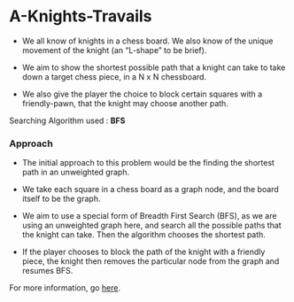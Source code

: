 # A-Knights-Travails

- We all know of knights in a chess board. We also know of the 
unique movement of the knight (an “L-shape” to be brief). 

- We aim to show the shortest possible path that a knight can take to 
take down a target chess piece, in a N x N chessboard. 

- We also give the player the choice to block certain squares with a 
friendly-pawn, that the knight may choose another path.

Searching Algorithm used : **BFS**

### Approach 
- The initial approach to this problem would be the finding the 
shortest path in an unweighted graph. 

- We take each square in a chess board as a graph node, and the board 
itself to be the graph. 

- We aim to use a special form of Breadth First Search (BFS), as we are 
using an unweighted graph here, and search all the possible paths that 
the knight can take. Then the algorithm chooses the shortest path. 

- If the player chooses to block the path of the knight with a friendly 
piece, the knight then removes the particular node from the graph and 
resumes BFS.

For more information, go [here](https://github.com/SETRAZ/A-Knights-Travails/blob/main/A%20study%20of%20Knight's%20Travails%20-%20DSA%20Project.pdf).


